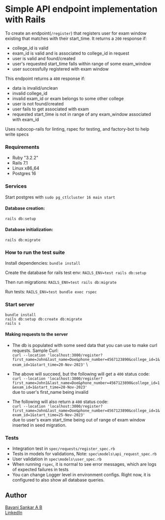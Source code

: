 # Simple API endpoint implementation with Rails
To create an endpoint(`/register`) that registers user for exam window existing that matches with their start_time. It returns a `200` response if:
* college_id is valid
* exam_id is valid and is associated to college_id in request
* user is valid and found/created
* user's requested start_time falls within range of some exam_window
* user successfully registered with exam window

This endpoint returns a `400` response if:
* data is invalid/unclean
* invalid college_id
* invalid exam_id or exam belongs to some other college
* user is not found/created
* user fails to get associated with exam
* requested start_time is not in range of any exam_window associated with exam_id

Uses rubocop-rails for linting, rspec for testing, and factory-bot to help write specs

### Requirements
* Ruby "3.2.2"
* Rails 7.1
* Linux x86_64
* Postgres 16

### Services
Start postgres with
`sudo pg_ctlcluster 16 main start`

#### Database creation: 
`rails db:setup`

#### Database initialization:
`rails db:migrate`

### How to run the test suite
Install dependencies:
`bundle install`

Create the database for rails test env: 
`RAILS_ENV=test rails db:setup`

Then run migrations: 
`RAILS_ENV=test rails db:migrate`

Run tests:
`RAILS_ENV=test bundle exec rspec`

### Start server
`bundle install` \
`rails db:setup db:create db:migrate` \
`rails s`

#### Making requests to the server
* The db is populated with some seed data that you can use to make curl requests.
Sample Curl: \
`curl --location 'localhost:3000/register?first_name=John&last_name=Doe&phone_number=4567123890&college_id=1&exam_id=1&start_time=20-Nov-2023'` \
* The above will succeed, but the following will get a `400` status code: \
`curl --location 'localhost:3000/register?first_name=John1&last_name=Doe&phone_number=4567123890&college_id=1&exam_id=1&start_time=20-Nov-2023'` \
due to user's first_name being invalid

* The following will also return a `400` status code: \
`curl --location 'localhost:3000/register?first_name=John&last_name=Doe&phone_number=4567123890&college_id=1&exam_id=1&start_time=25-Nov-2023'` \
due to user's exam start_time being out of range of exam window inserted in seed migration.
### Tests
* Integration test in `spec/requests/register_spec.rb`
* Tests in models for validations, Note: `spec\models\api_request_spec.rb`
* User validation in `spec\models\user_spec.rb`
* When running `rspec`, it is normal to see error messages, which are logs of expected failures in tests
* You can change Logger level in environment configs. Right now, it is configured to also show all database queries.

## Author
[Bavani Sankar A B](mailto:wakingbavani@gmail.com) \
[LinkedIn](https://www.linkedin.com/in/layman806/)